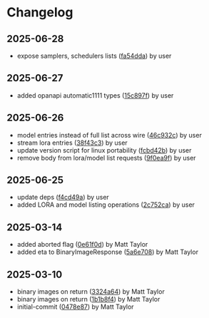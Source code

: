 # Changelog


## 2025-06-28
- expose samplers, schedulers lists ([fa54dda](https://github.com/mjt-services/imagegen-common-2025/commit/fa54ddab7cff3de7218f3a4129eb8bcf5fe9358e)) by user

## 2025-06-27
- added opanapi automatic1111  types ([15c897f](https://github.com/mjt-services/imagegen-common-2025/commit/15c897f8d3e087e9459e3ed3b71f0aa660513f40)) by user

## 2025-06-26
- model entries instead of full list across wire ([46c932c](https://github.com/mjt-services/imagegen-common-2025/commit/46c932cc520ba0b5b94cbf80ee91297b16ce5e28)) by user
- stream lora entries ([38f43c3](https://github.com/mjt-services/imagegen-common-2025/commit/38f43c35e080e90b42e9849f5347824096eede73)) by user
- update version script for linux portability ([fcbd42b](https://github.com/mjt-services/imagegen-common-2025/commit/fcbd42b3a86ab238772654e9912110f661eea06a)) by user
- remove body from lora/model list requests ([9f0ea9f](https://github.com/mjt-services/imagegen-common-2025/commit/9f0ea9fac6abc8372249b0f9e03ea897e9120475)) by user

## 2025-06-25
- update deps ([f4cd49a](https://github.com/mjt-services/imagegen-common-2025/commit/f4cd49afd84159de030af7a9027b84286062f08b)) by user
- added LORA and model listing operations ([2c752ca](https://github.com/mjt-services/imagegen-common-2025/commit/2c752ca991067f0d7e9d6c301b436840d4f1cbe0)) by user

## 2025-03-14
- added aborted flag ([0e61f0d](https://github.com/mjt-services/imagegen-common-2025/commit/0e61f0d4ce52d8739630e6a81e069dcbe8957e92)) by Matt Taylor
- added eta to BinaryImageResponse ([5a6e708](https://github.com/mjt-services/imagegen-common-2025/commit/5a6e7088b7d830de1070b125feaaae7b56b9e294)) by Matt Taylor

## 2025-03-10
- binary images on return ([3324a64](https://github.com/mjt-services/imagegen-common-2025/commit/3324a6494eab64bbecb020584a16a977a906e91e)) by Matt Taylor
- binary images on return ([1b1b8f4](https://github.com/mjt-services/imagegen-common-2025/commit/1b1b8f437839cc36b8537433ba4d50dd8708be22)) by Matt Taylor
- initial-commit ([0478e87](https://github.com/mjt-services/imagegen-common-2025/commit/0478e8721583480e367fb33e21539aba4834bd74)) by Matt Taylor
